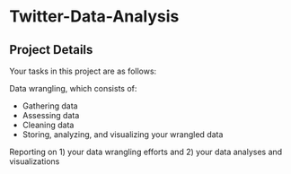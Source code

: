 # Twitter-Data-Analysis


## Project Details
Your tasks in this project are as follows:

Data wrangling, which consists of:
- Gathering data
- Assessing data
- Cleaning data
- Storing, analyzing, and visualizing your wrangled data

Reporting on 1) your data wrangling efforts and 2) your data analyses and visualizations
